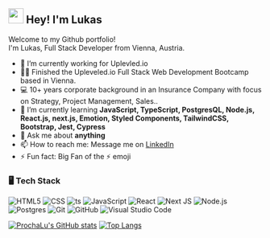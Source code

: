 <h2><img src="https://emojis.slackmojis.com/emojis/images/1577305505/7373/hand_wave.gif?1577305505" width="30"/> Hey! I'm Lukas</h2>


<p>Welcome to my Github portfolio! </br> I'm Lukas, Full Stack Developer from Vienna, Austria.
</p>

- 🔭 I’m currently working for Uplevled.io
- 👨‍🎓 Finished the Upleveled.io Full Stack Web Development Bootcamp based in Vienna.
- 💻 10+ years corporate background in an Insurance Company with focus on Strategy, Project Management, Sales..
- 🌱 I’m currently learning **JavaScript, TypeScript, PostgresQL, Node.js, React.js, next.js, Emotion, Styled Components, TailwindCSS, Bootstrap, Jest, Cypress**
- 💬 Ask me about **anything**
- 📫 How to reach me: Message me on <a href="https://www.linkedin.com/in/prochazka-lukas/">LinkedIn</a>
- ⚡ Fun fact: Big Fan of the :zap: emoji


<h3>🖥️ Tech Stack</h3>

![HTML5](https://img.shields.io/badge/-HTML5-333333?style=flat&logo=HTML5)
![CSS](https://img.shields.io/badge/-CSS-333333?style=flat&logo=CSS3&logoColor=1572B6)
![ts](https://badgen.net/badge/-/TypeScript?icon=typescript&label&labelColor=blue&color=555555)
![JavaScript](https://img.shields.io/badge/-JavaScript-333333?style=flat&logo=javascript)
![React](https://img.shields.io/badge/-React-333333?style=flat&logo=react)
![Next JS](https://img.shields.io/badge/Next-black?style=flat&logo=next.js&logoColor=white)
![Node.js](https://img.shields.io/badge/-Node.js-333333?style=flat&logo=node.js)
![Postgres](https://img.shields.io/badge/postgres-%23316192.svg?style=flat&logo=postgresql&logoColor=white)
![Git](https://img.shields.io/badge/-Git-333333?style=flat&logo=git)
![GitHub](https://img.shields.io/badge/-GitHub-333333?style=flat&logo=github)
![Visual Studio Code](https://img.shields.io/badge/-Visual%20Studio%20Code-333333?style=flat&logo=visual-studio-code&logoColor=007ACC)


[![ProchaLu's GitHub stats](https://github-readme-stats.vercel.app/api?username=ProchaLu)](https://github.com/ProchaLu/) [![Top Langs](https://github-readme-stats.vercel.app/api/top-langs/?username=ProchaLu)](https://github.com/ProchaLu/)





 
